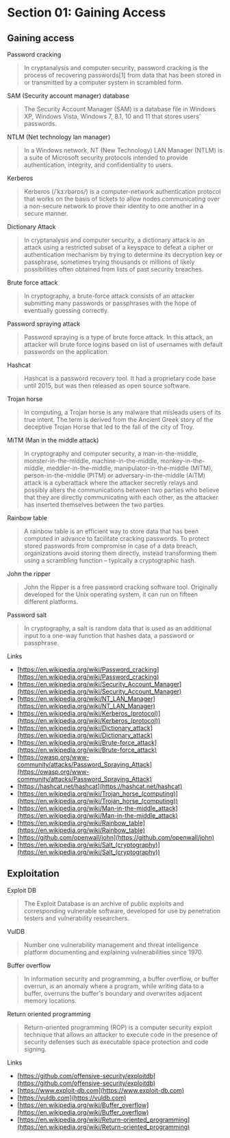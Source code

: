 # Section 01: Gaining Access

## Gaining access
Password cracking
> In cryptanalysis and computer security, password cracking is the process of recovering passwords[1] from data that has been stored in or transmitted by a computer system in scrambled form.

SAM (Security account manager) database
> The Security Account Manager (SAM) is a database file in Windows XP, Windows Vista, Windows 7, 8.1, 10 and 11 that stores users' passwords.

NTLM (Net technology lan manager)
> In a Windows network, NT (New Technology) LAN Manager (NTLM) is a suite of Microsoft security protocols intended to provide authentication, integrity, and confidentiality to users.

Kerberos
> Kerberos (/ˈkɜːrbərɒs/) is a computer-network authentication protocol that works on the basis of tickets to allow nodes communicating over a non-secure network to prove their identity to one another in a secure manner.

Dictionary Attack
> In cryptanalysis and computer security, a dictionary attack is an attack using a restricted subset of a keyspace to defeat a cipher or authentication mechanism by trying to determine its decryption key or passphrase, sometimes trying thousands or millions of likely possibilities often obtained from lists of past security breaches.

Brute force attack
> In cryptography, a brute-force attack consists of an attacker submitting many passwords or passphrases with the hope of eventually guessing correctly.

Password spraying attack
> Password spraying is a type of brute force attack.
> In this attack, an attacker will brute force logins based on list of usernames with default passwords on the application.

Hashcat
> Hashcat is a password recovery tool.
> It had a proprietary code base until 2015, but was then released as open source software.

Trojan horse
> In computing, a Trojan horse is any malware that misleads users of its true intent.
> The term is derived from the Ancient Greek story of the deceptive Trojan Horse that led to the fall of the city of Troy.

MiTM (Man in the middle attack)
> In cryptography and computer security, a man-in-the-middle, monster-in-the-middle, machine-in-the-middle, monkey-in-the-middle, meddler-in-the-middle, manipulator-in-the-middle (MITM), person-in-the-middle (PITM) or adversary-in-the-middle (AiTM) attack is a cyberattack where the attacker secretly relays and possibly alters the communications between two parties who believe that they are directly communicating with each other, as the attacker has inserted themselves between the two parties.

Rainbow table
> A rainbow table is an efficient way to store data that has been computed in advance to facilitate cracking passwords.
> To protect stored passwords from compromise in case of a data breach, organizations avoid storing them directly, instead transforming them using a scrambling function – typically a cryptographic hash.
 
John the ripper
> John the Ripper is a free password cracking software tool.
> Originally developed for the Unix operating system, it can run on fifteen different platforms.

Password salt
> In cryptography, a salt is random data that is used as an additional input to a one-way function that hashes data, a password or passphrase.

Links
- [https://en.wikipedia.org/wiki/Password_cracking](https://en.wikipedia.org/wiki/Password_cracking)
- [https://en.wikipedia.org/wiki/Security_Account_Manager](https://en.wikipedia.org/wiki/Security_Account_Manager)
- [https://en.wikipedia.org/wiki/NT_LAN_Manager](https://en.wikipedia.org/wiki/NT_LAN_Manager)
- [https://en.wikipedia.org/wiki/Kerberos_(protocol)](https://en.wikipedia.org/wiki/Kerberos_(protocol))
- [https://en.wikipedia.org/wiki/Dictionary_attack](https://en.wikipedia.org/wiki/Dictionary_attack)
- [https://en.wikipedia.org/wiki/Brute-force_attack](https://en.wikipedia.org/wiki/Brute-force_attack)
- [https://owasp.org/www-community/attacks/Password_Spraying_Attack](https://owasp.org/www-community/attacks/Password_Spraying_Attack)
- [https://hashcat.net/hashcat](https://hashcat.net/hashcat)
- [https://en.wikipedia.org/wiki/Trojan_horse_(computing)](https://en.wikipedia.org/wiki/Trojan_horse_(computing))
- [https://en.wikipedia.org/wiki/Man-in-the-middle_attack](https://en.wikipedia.org/wiki/Man-in-the-middle_attack)
- [https://en.wikipedia.org/wiki/Rainbow_table](https://en.wikipedia.org/wiki/Rainbow_table)
- [https://github.com/openwall/john](https://github.com/openwall/john)
- [https://en.wikipedia.org/wiki/Salt_(cryptography)](https://en.wikipedia.org/wiki/Salt_(cryptography))

## Exploitation
Exploit DB
> The Exploit Database is an archive of public exploits and corresponding vulnerable software, developed for use by penetration testers and vulnerability researchers.

VulDB
> Number one vulnerability management and threat intelligence platform documenting and explaining vulnerabilities since 1970.

Buffer overflow
> In information security and programming, a buffer overflow, or buffer overrun, is an anomaly where a program, while writing data to a buffer, overruns the buffer's boundary and overwrites adjacent memory locations.

Return oriented programming
> Return-oriented programming (ROP) is a computer security exploit technique that allows an attacker to execute code in the presence of security defenses such as executable space protection and code signing.
 
Links
- [https://github.com/offensive-security/exploitdb](https://github.com/offensive-security/exploitdb)
- [https://www.exploit-db.com](https://www.exploit-db.com)
- [https://vuldb.com](https://vuldb.com)
- [https://en.wikipedia.org/wiki/Buffer_overflow](https://en.wikipedia.org/wiki/Buffer_overflow)
- [https://en.wikipedia.org/wiki/Return-oriented_programming](https://en.wikipedia.org/wiki/Return-oriented_programming)

